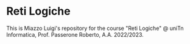 # Reti Logiche

This is Miazzo Luigi's repository for the course "Reti Logiche" @ uniTn Informatica, Prof. Passerone Roberto, A.A. 2022/2023.
